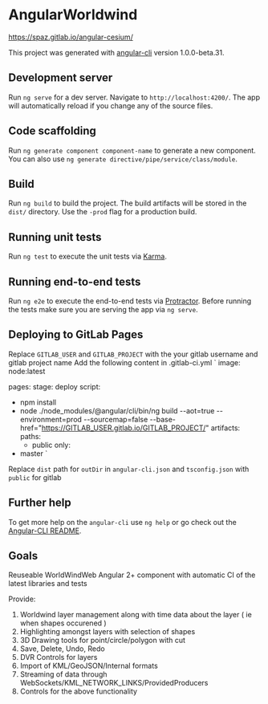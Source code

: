 # AngularWorldwind
https://spaz.gitlab.io/angular-cesium/

This project was generated with [angular-cli](https://github.com/angular/angular-cli) version 1.0.0-beta.31.

## Development server
Run `ng serve` for a dev server. Navigate to `http://localhost:4200/`. The app will automatically reload if you change any of the source files.

## Code scaffolding

Run `ng generate component component-name` to generate a new component. You can also use `ng generate directive/pipe/service/class/module`.

## Build

Run `ng build` to build the project. The build artifacts will be stored in the `dist/` directory. Use the `-prod` flag for a production build.

## Running unit tests

Run `ng test` to execute the unit tests via [Karma](https://karma-runner.github.io).

## Running end-to-end tests

Run `ng e2e` to execute the end-to-end tests via [Protractor](http://www.protractortest.org/).
Before running the tests make sure you are serving the app via `ng serve`.

## Deploying to GitLab Pages
Replace `GITLAB_USER` and `GITLAB_PROJECT` with the your gitlab username and gitlab project name
Add the following content in .gitlab-ci.yml
`
image: node:latest

pages:
  stage: deploy
  script:
  - npm install
  - node ./node_modules/@angular/cli/bin/ng build --aot=true --environment=prod --sourcemap=false --base-href="https://GITLAB_USER.gitlab.io/GITLAB_PROJECT/"
  artifacts:
    paths:
    - public
  only:
  - master
`

Replace `dist` path for `outDir` in `angular-cli.json` and `tsconfig.json` with `public` for gitlab


## Further help

To get more help on the `angular-cli` use `ng help` or go check out the [Angular-CLI README](https://github.com/angular/angular-cli/blob/master/README.md).

## Goals

Reuseable WorldWindWeb Angular 2+ component with automatic CI of the latest libraries and tests

Provide:
1. Worldwind layer management along with time data about the layer ( ie when shapes occurened )
2. Highlighting amongst layers with selection of shapes
3. 3D Drawing tools for point/circle/polygon with cut
4. Save, Delete, Undo, Redo
5. DVR Controls for layers
6. Import of KML/GeoJSON/Internal formats
7. Streaming of data through WebSockets/KML_NETWORK_LINKS/ProvidedProducers
8. Controls for the above functionality